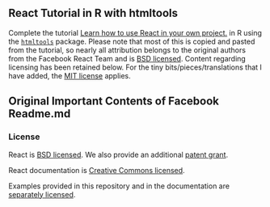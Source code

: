 ## React Tutorial in R with htmltools

Complete the tutorial [Learn how to use React in your own project.](http://facebook.github.io/react/docs/getting-started.html) in R using the [`htmltools`](https://github.com/rstudio/htmltools) package.  Please note that most of this is copied and pasted from the tutorial, so nearly all attribution belongs to the original authors from the Facebook React Team and is [BSD licensed](./LICENSE).  Content regarding licensing has been retained below.  For the tiny bits/pieces/translations that I have added, the [MIT license](./LICENSE) applies.


## Original Important Contents of Facebook Readme.md
### License

React is [BSD licensed](https://github.com/facebook/react/blob/master/LICENSE). We also provide an additional [patent grant](https://github.com/facebook/react/blob/master/PATENTS).

React documentation is [Creative Commons licensed](https://github.com/facebook/react/blob/master/LICENSE-docs).

Examples provided in this repository and in the documentation are [separately licensed](https://github.com/facebook/react/blob/master/LICENSE-examples).

